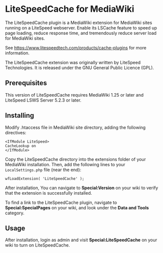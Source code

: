 LiteSpeedCache for MediaWiki
============================

The LiteSpeedCache plugin is a MediaWiki extension for MediaWiki sites running on a LiteSpeed webserver. Enable its LSCache feature to speed up page loading, reduce response time, and tremendously reduce server load for MediaWiki sites.

See https://www.litespeedtech.com/products/cache-plugins for more information.

The LiteSpeedCache extension was originally written by LiteSpeed Technologies. It is released under the GNU General Public Licence (GPL).



Prerequisites
-------------
This version of LiteSpeedCache requires MediaWiki 1.25 or later and LiteSpeed LSWS Server 5.2.3 or later.



Installing
-------------
Modify .htaccess file in MediaWiki site directory, adding the following directives:

    <IfModule LiteSpeed>
    CacheLookup on
    </IfModule>

Copy the LiteSpeedCache directory into the extensions folder of your MediaWiki installation. Then, add the following lines to your `LocalSettings.php` file (near the end):

    wfLoadExtension( 'LiteSpeedCache' );

After installation, You can navigate to **Special:Version** on your wiki to verify that the extension is successfully installed.

To find a link to the LiteSpeedCache plugin, navigate to **Special:SpecialPages** on your wiki, and look under the **Data and Tools** category.



Usage
-------------
After installation, login as admin and visit **Special:LiteSpeedCache** on your wiki to turn on LiteSpeedCache.
